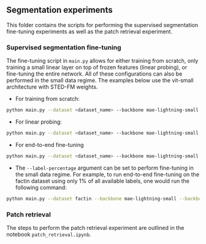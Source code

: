 ## Segmentation experiments
This folder contains the scripts for performing the supervised segmentation fine-tuning experiments as well as the patch retrieval experiment.

### Supervised segmentation fine-tuning

The fine-tuning script in `main.py` allows for either training from scratch, only training a small linear layer on top of frozen features (linear probing), or fine-tuning the entire network. All of these configurations can also be performed in the small data regime. The examples below use the vit-small architecture with STED-FM weights.

- For training from scratch:
```bash
python main.py --dataset <dataset_name> --backbone mae-lightning-small --backbone-weights None --opts "freeze_backbone false"
```

- For linear probing:
```bash
python main.py --dataset <dataset_name> --backbone mae-lightning-small --backbone-weights MAE_SMALL_STED --opts "freeze_backbone true"
```

- For end-to-end fine-tuning
```bash
python main.py --dataset <dataset_name> --backbone mae-lightning-small --backbone-weights MAE_SMALL_STED --opts "freeze_backbone false"
```

- The `--label-percentage` argument can be set to perform fine-tuning in the small data regime. For example, to run end-to-end fine-tuning on the factin dataset using only 1% of all available labels, one would run the following command:
```bash
python main.py --dataset factin --backbone mae-lightning-small --backbone-weights MAE_SMALL_STED --opts "freeze_backbone false" --label-percentage 0.01
```

### Patch retrieval
The steps to perform the patch retrieval experiment are outlined in the notebook `patch_retrieval.ipynb`.
